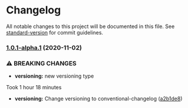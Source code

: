 # Changelog

All notable changes to this project will be documented in this file. See [standard-version](https://github.com/conventional-changelog/standard-version) for commit guidelines.

### [1.0.1-alpha.1](https://github.com/dominikbullo/sport_club_management_system/compare/v1.0.1-alpha.0...v1.0.1-alpha.1) (2020-11-02)


### ⚠ BREAKING CHANGES

* **versioning:** new versioning type

Took 1 hour 18 minutes

* **versioning:** Change versioning to conventional-changelog ([a2b1de8](https://github.com/dominikbullo/sport_club_management_system/commit/a2b1de82e88acde3f3eaffe03a598a2bb1ad0617))

